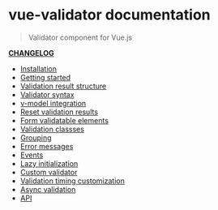# vue-validator documentation

> Validator component for Vue.js 

**[CHANGELOG](https://github.com/vuejs/vue-validator/blob/dev/CHANGELOG.md)**

- [Installation](installation.md)
- [Getting started](started.md)
- [Validation result structure](structure.md)
- [Validator syntax](syntax.md)
- [v-model integration](model.md)
- [Reset validation results](reset.md)
- [Form validatable elements](elements.md)
- [Validation classses](classes.md)
- [Grouping](grouping.md)
- [Error messages](errors.md)
- [Events](events.md)
- [Lazy initialization](lazy.md)
- [Custom validator](custom.md)
- [Validation timing customization](timing.md)
- [Async validation](async.md)
- [API](api.md)
